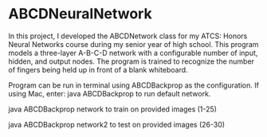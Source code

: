 # ABCDNeuralNetwork

In this project, I developed the ABCDNetwork class for my ATCS: Honors Neural Networks course during my senior year of high school. This program models a three-layer A-B-C-D network with a configurable number of input, hidden, and output nodes. The program is trained to recognize the number of fingers being held up in front of a blank whiteboard. 

Program can be run in terminal using ABCDBackprop as the configuration.
If using Mac, enter: 
  java ABCDBackprop
to run default network.

  java ABCDBackprop network
to train on provided images (1-25)

  java ABCDBackprop network2
to test on provided images (26-30)

